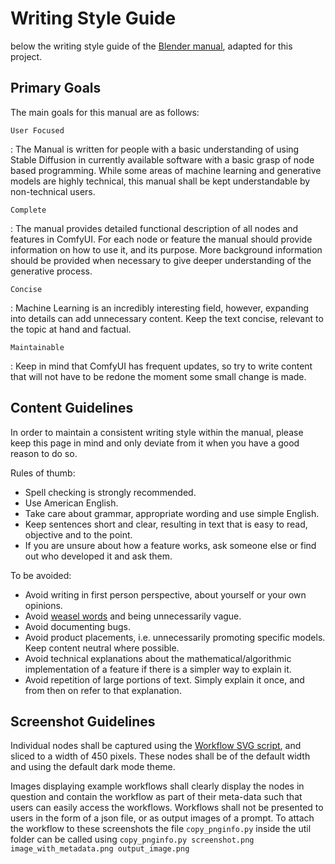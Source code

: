 # Writing Style Guide

below the writing style guide of the [Blender manual](https://docs.blender.org/manual/en/latest/contribute/guides/writing_guide.html), adapted for this project.

## Primary Goals

The main goals for this manual are as follows:

`User Focused`

:   The Manual is written for people with a basic understanding of using Stable Diffusion in currently available software with a basic grasp of node based programming. While some areas of machine learning and generative models are highly technical, this manual shall be kept understandable by non-technical users.

`Complete`

:    The manual provides detailed functional description of all nodes and features in ComfyUI. For each node or feature the manual should provide information on how to use it, and its purpose. More background information should be provided when necessary to give deeper understanding of the generative process.

`Concise`

:    Machine Learning is an incredibly interesting field, however, expanding into details can add unnecessary content. Keep the text concise, relevant to the topic at hand and factual.

`Maintainable`

:    Keep in mind that ComfyUI has frequent updates, so try to write content that will not have to be redone the moment some small change is made.

## Content Guidelines

In order to maintain a consistent writing style within the manual, please keep this page in mind and only deviate from it when you have a good reason to do so.

Rules of thumb:

- Spell checking is strongly recommended.
- Use American English.
- Take care about grammar, appropriate wording and use simple English.
- Keep sentences short and clear, resulting in text that is easy to read, objective and to the point.
- If you are unsure about how a feature works, ask someone else or find out who developed it and ask them.

To be avoided:

- Avoid writing in first person perspective, about yourself or your own opinions.
- Avoid [weasel words](https://en.wikipedia.org/wiki/Weasel_word) and being unnecessarily vague.
- Avoid documenting bugs. 
- Avoid product placements, i.e. unnecessarily promoting specific models. Keep content neutral where possible.
- Avoid technical explanations about the mathematical/algorithmic implementation of a feature if there is a simpler way to explain it.
- Avoid repetition of large portions of text. Simply explain it once, and from then on refer to that explanation.

## Screenshot Guidelines

Individual nodes shall be captured using the [Workflow SVG script](https://github.com/pythongosssss/ComfyUI-Custom-Scripts/tree/main), and sliced to a width of 450 pixels. These nodes shall be of the default width and using the default dark mode theme.

Images displaying example workflows shall clearly display the nodes in question and contain the workflow as part of their meta-data such that users can easily access the workflows. Workflows shall not be presented to users in the form of a json file, or as output images of a prompt. To attach the workflow to these screenshots the file `copy_pnginfo.py` inside the util folder can be called using `copy_pnginfo.py screenshot.png image_with_metadata.png output_image.png`